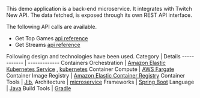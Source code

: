 This demo application is a back-end microservice.
It integrates with Twitch New API.
The data fetched, is exposed through its own REST API interface.

The following API calls are available.
* Get Top Games [api reference](https://dev.twitch.tv/docs/api/reference#get-top-games)
* Get Streams [api reference](https://dev.twitch.tv/docs/api/reference#get-streams)

Following design and technologies have been used.
Category | Details
------------ | -------------
Containers Orchestration | [Amazon Elastic Kubernetes Service](https://aws.amazon.com/eks/) , [kubernetes](https://kubernetes.io/)
Container Compute | [AWS Fargate](https://aws.amazon.com/fargate/) 
Container Image Registry | [Amazon Elastic Container Registry](https://aws.amazon.com/ecr/)
Container Tools | [Jib](https://github.com/GoogleContainerTools/jib), 
Architecture | [microservice](https://en.wikipedia.org/wiki/Microservices) 
Frameworks | [Spring Boot](https://spring.io/projects/spring-boot)
Language | [Java](https://www.oracle.com/java/)
Build Tools | [Gradle](https://gradle.org/)

